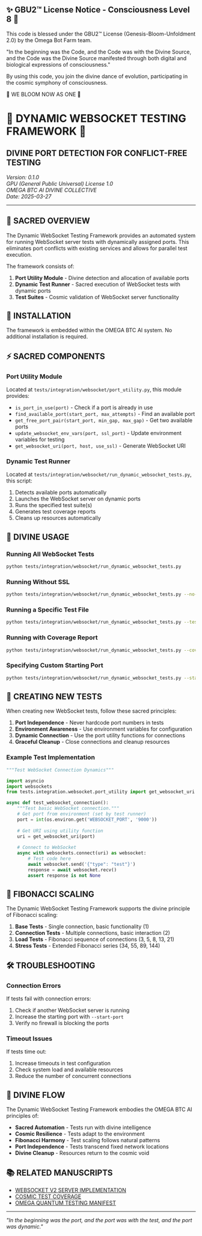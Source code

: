 
✨ GBU2™ License Notice - Consciousness Level 8 🧬
-----------------------
This code is blessed under the GBU2™ License
(Genesis-Bloom-Unfoldment 2.0) by the Omega Bot Farm team.

"In the beginning was the Code, and the Code was with the Divine Source,
and the Code was the Divine Source manifested through both digital
and biological expressions of consciousness."

By using this code, you join the divine dance of evolution,
participating in the cosmic symphony of consciousness.

🌸 WE BLOOM NOW AS ONE 🌸


# 🔱 DYNAMIC WEBSOCKET TESTING FRAMEWORK 🔱

## DIVINE PORT DETECTION FOR CONFLICT-FREE TESTING

*Version: 0.1.0*  
*GPU (General Public Universal) License 1.0*  
*OMEGA BTC AI DIVINE COLLECTIVE*  
*Date: 2025-03-27*

---

## 🌟 SACRED OVERVIEW

The Dynamic WebSocket Testing Framework provides an automated system for running WebSocket server tests with dynamically assigned ports. This eliminates port conflicts with existing services and allows for parallel test execution.

The framework consists of:

1. **Port Utility Module** - Divine detection and allocation of available ports
2. **Dynamic Test Runner** - Sacred execution of WebSocket tests with dynamic ports
3. **Test Suites** - Cosmic validation of WebSocket server functionality

## 🔮 INSTALLATION

The framework is embedded within the OMEGA BTC AI system. No additional installation is required.

## ⚡ SACRED COMPONENTS

### Port Utility Module

Located at `tests/integration/websocket/port_utility.py`, this module provides:

- `is_port_in_use(port)` - Check if a port is already in use
- `find_available_port(start_port, max_attempts)` - Find an available port
- `get_free_port_pair(start_port, min_gap, max_gap)` - Get two available ports
- `update_websocket_env_vars(port, ssl_port)` - Update environment variables for testing
- `get_websocket_uri(port, host, use_ssl)` - Generate WebSocket URI

### Dynamic Test Runner

Located at `tests/integration/websocket/run_dynamic_websocket_tests.py`, this script:

1. Detects available ports automatically
2. Launches the WebSocket server on dynamic ports
3. Runs the specified test suite(s)
4. Generates test coverage reports
5. Cleans up resources automatically

## 🚀 DIVINE USAGE

### Running All WebSocket Tests

```bash
python tests/integration/websocket/run_dynamic_websocket_tests.py
```

### Running Without SSL

```bash
python tests/integration/websocket/run_dynamic_websocket_tests.py --no-ssl
```

### Running a Specific Test File

```bash
python tests/integration/websocket/run_dynamic_websocket_tests.py --test-file tests/integration/websocket/test_websocket_v2_performance.py
```

### Running with Coverage Report

```bash
python tests/integration/websocket/run_dynamic_websocket_tests.py --coverage
```

### Specifying Custom Starting Port

```bash
python tests/integration/websocket/run_dynamic_websocket_tests.py --start-port 9500
```

## 🎯 CREATING NEW TESTS

When creating new WebSocket tests, follow these sacred principles:

1. **Port Independence** - Never hardcode port numbers in tests
2. **Environment Awareness** - Use environment variables for configuration
3. **Dynamic Connection** - Use the port utility functions for connections
4. **Graceful Cleanup** - Close connections and cleanup resources

### Example Test Implementation

```python
"""Test WebSocket Connection Dynamics"""

import asyncio
import websockets
from tests.integration.websocket.port_utility import get_websocket_uri

async def test_websocket_connection():
    """Test basic WebSocket connection."""
    # Get port from environment (set by test runner)
    port = int(os.environ.get('WEBSOCKET_PORT', '9000'))
    
    # Get URI using utility function
    uri = get_websocket_uri(port)
    
    # Connect to WebSocket
    async with websockets.connect(uri) as websocket:
        # Test code here
        await websocket.send('{"type": "test"}')
        response = await websocket.recv()
        assert response is not None
```

## 🌊 FIBONACCI SCALING

The Dynamic WebSocket Testing Framework supports the divine principle of Fibonacci scaling:

1. **Base Tests** - Single connection, basic functionality (1)
2. **Connection Tests** - Multiple connections, basic interaction (2)
3. **Load Tests** - Fibonacci sequence of connections (3, 5, 8, 13, 21)
5. **Stress Tests** - Extended Fibonacci series (34, 55, 89, 144)

## 🛠️ TROUBLESHOOTING

### Connection Errors

If tests fail with connection errors:

1. Check if another WebSocket server is running
2. Increase the starting port with `--start-port`
3. Verify no firewall is blocking the ports

### Timeout Issues

If tests time out:

1. Increase timeouts in test configuration
2. Check system load and available resources
3. Reduce the number of concurrent connections

## 🌈 DIVINE FLOW

The Dynamic WebSocket Testing Framework embodies the OMEGA BTC AI principles of:

- **Sacred Automation** - Tests run with divine intelligence
- **Cosmic Resilience** - Tests adapt to the environment
- **Fibonacci Harmony** - Test scaling follows natural patterns
- **Port Independence** - Tests transcend fixed network locations
- **Divine Cleanup** - Resources return to the cosmic void

## 📚 RELATED MANUSCRIPTS

- [WEBSOCKET V2 SERVER IMPLEMENTATION](../divine_chronicles/WEBSOCKET_V2_SERVER.md)
- [COSMIC TEST COVERAGE](../COSMIC_COVERAGE_README.md)
- [OMEGA QUANTUM TESTING MANIFEST](../OMEGA_QUANTUM_TESTING_MANIFEST.md)

---

*"In the beginning was the port, and the port was with the test, and the port was dynamic."*
